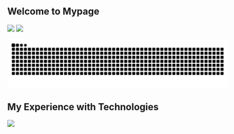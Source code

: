 ## Welcome to Mypage

![](http://github-profile-summary-cards.vercel.app/api/cards/stats?username=fewlio-LLUNA&theme=dark)
![](http://github-profile-summary-cards.vercel.app/api/cards/repos-per-language?username=fewlio-LLUNA&theme=dark)

<picture>
  <source media="(prefers-color-scheme: dark)" srcset="./img/snake-dark.svg">
  <source media="(prefers-color-scheme: light)" srcset="./img/snake.svg">
  <img alt="github contribution grid snake animation" src="./img/snake.svg">
</picture>

## My Experience with Technologies
![](https://skillicons.dev/icons?i=html,css,js,react,java,nodejs,python,md,php,mysql,ubuntu,windows,raspberrypi,docker,blender,figma) <br/><br/>

